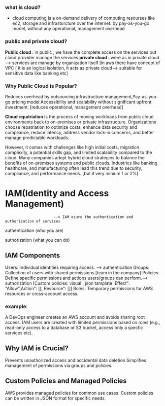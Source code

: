 ### what is cloud?
* cloud computing is a on-demand delivery of computing resourses like ec2, storage and infrasturcture over the internet. by pay-as-you-go model, without any operational, management overhead

### public and private cloud?
**Public cloud** : in public , we have the complete access on the services but cloud provider manage the services
**private cloud** : were as in private cloud --> services are manage by organization itself [in aws there have concept of VPC [ it is an logical isolation, it acts as private cloud--> suitable for sensitive data like banking etc] 

### Why Public Cloud is Popular?
Reduces overhead by outsourcing infrastructure management,Pay-as-you-go pricing model.Accessibility and scalability without significant upfront investment. [reduces operational, management overhead]

**Cloud repatriation** is the process of moving workloads from public cloud environments back to on-premises or private infrastructure. Organizations choose repatriation to optimize costs, enhance data security and compliance, reduce latency, address vendor lock-in concerns, and better manage predictable workloads.

However, it comes with challenges like high initial costs, migration complexity, a potential skills gap, and limited scalability compared to the cloud. Many companies adopt hybrid cloud strategies to balance the benefits of on-premises systems and public clouds. Industries like banking, healthcare, and manufacturing often lead this trend due to security, compliance, and performance needs.
[but it very minium 1 or 2%]

# IAM(Identity and Access Management)
                          --> IAM esure the authentication and authorization of services
authentication (who you are)

authorization (what you can do)

## IAM Components

Users: Individual identities requiring access. --> authentication
Groups: Collection of users with shared permissions.[team in the company]
Policies: Define specific permissions and actions users/groups can perform.--> authorization  [Custom policies: visual , json tamplate :Effect": "Allow",Action": [], Resource": []]
Roles: Temporary permissions for AWS resources or cross-account access. 
### example:
A DevOps engineer creates an AWS account and avoids sharing root access.
IAM users are created with limited permissions based on roles (e.g., read-only access to a database or S3 bucket, access only a specfic services etc).

## Why IAM is Crucial?
Prevents unauthorized access and accidental data deletion.Simplifies management of permissions via groups and policies.
## Custom Policies and Managed Policies
AWS provides managed policies for common use cases. Custom policies can be written in JSON format for specific needs.


